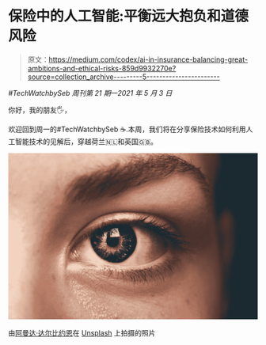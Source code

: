 # 保险中的人工智能:平衡远大抱负和道德风险

> 原文：<https://medium.com/codex/ai-in-insurance-balancing-great-ambitions-and-ethical-risks-859d9932270e?source=collection_archive---------5----------------------->

*#TechWatchbySeb 周刊第 21 期—2021 年 5 月 3 日*

你好，我的朋友🖐，

欢迎回到周一的#TechWatchbySeb ☕️.本周，我们将在分享保险技术如何利用人工智能技术的见解后，穿越荷兰🇳🇱和英国🇬🇧。

![](img/7ad0dc2506416470e3c58a086b9418fa.png)

由[阿曼达·达尔比约恩](https://unsplash.com/@amandadalbjorn?utm_source=medium&utm_medium=referral)在 [Unsplash](https://unsplash.com?utm_source=medium&utm_medium=referral) 上拍摄的照片